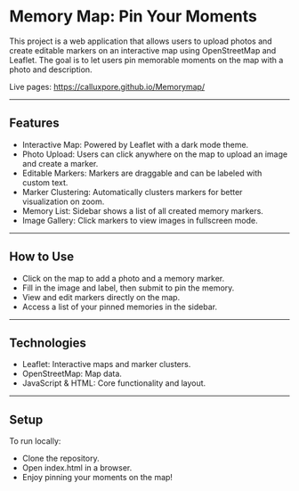 # Memory Map: Pin Your Moments
This project is a web application that allows users to upload photos and create editable markers on an interactive map using OpenStreetMap and Leaflet. The goal is to let users pin memorable moments on the map with a photo and description.

Live pages: https://calluxpore.github.io/Memorymap/

---

## Features
- Interactive Map: Powered by Leaflet with a dark mode theme.
- Photo Upload: Users can click anywhere on the map to upload an image and create a marker.
- Editable Markers: Markers are draggable and can be labeled with custom text.
- Marker Clustering: Automatically clusters markers for better visualization on zoom.
- Memory List: Sidebar shows a list of all created memory markers.
- Image Gallery: Click markers to view images in fullscreen mode.

---

## How to Use
- Click on the map to add a photo and a memory marker.
- Fill in the image and label, then submit to pin the memory.
- View and edit markers directly on the map.
- Access a list of your pinned memories in the sidebar.

---

## Technologies
- Leaflet: Interactive maps and marker clusters.
- OpenStreetMap: Map data.
- JavaScript & HTML: Core functionality and layout.

---

## Setup
To run locally:

- Clone the repository.
- Open index.html in a browser.
- Enjoy pinning your moments on the map!
